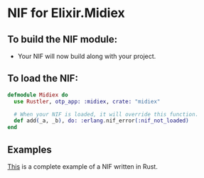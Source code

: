 # NIF for Elixir.Midiex

## To build the NIF module:

- Your NIF will now build along with your project.

## To load the NIF:

```elixir
defmodule Midiex do
  use Rustler, otp_app: :midiex, crate: "midiex"

  # When your NIF is loaded, it will override this function.
  def add(_a, _b), do: :erlang.nif_error(:nif_not_loaded)
end
```

## Examples

[This](https://github.com/rusterlium/NifIo) is a complete example of a NIF written in Rust.
